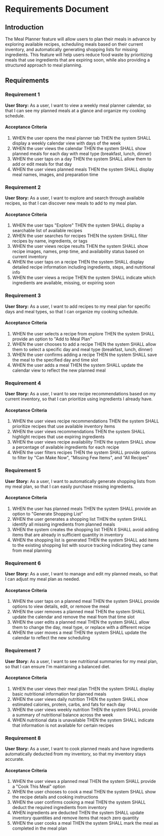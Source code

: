 # Requirements Document

## Introduction

The Meal Planner feature will allow users to plan their meals in advance by exploring available recipes, scheduling meals based on their current inventory, and automatically generating shopping lists for missing ingredients. This feature will help users reduce food waste by prioritizing meals that use ingredients that are expiring soon, while also providing a structured approach to meal planning.

## Requirements

### Requirement 1

**User Story:** As a user, I want to view a weekly meal planner calendar, so that I can see my planned meals at a glance and organize my cooking schedule.

#### Acceptance Criteria

1. WHEN the user opens the meal planner tab THEN the system SHALL display a weekly calendar view with days of the week
2. WHEN the user views the calendar THEN the system SHALL show planned meals for each day with meal type (breakfast, lunch, dinner)
3. WHEN the user taps on a day THEN the system SHALL allow them to add or edit meals for that day
4. WHEN the user views planned meals THEN the system SHALL display meal names, images, and preparation time

### Requirement 2

**User Story:** As a user, I want to explore and search through available recipes, so that I can discover new meals to add to my meal plan.

#### Acceptance Criteria

1. WHEN the user taps "Explore" THEN the system SHALL display a searchable list of available recipes
2. WHEN the user searches for recipes THEN the system SHALL filter recipes by name, ingredients, or tags
3. WHEN the user views recipe results THEN the system SHALL show recipe images, names, prep time, and availability status based on current inventory
4. WHEN the user taps on a recipe THEN the system SHALL display detailed recipe information including ingredients, steps, and nutritional info
5. WHEN the user views a recipe THEN the system SHALL indicate which ingredients are available, missing, or expiring soon

### Requirement 3

**User Story:** As a user, I want to add recipes to my meal plan for specific days and meal types, so that I can organize my cooking schedule.

#### Acceptance Criteria

1. WHEN the user selects a recipe from explore THEN the system SHALL provide an option to "Add to Meal Plan"
2. WHEN the user chooses to add a recipe THEN the system SHALL allow them to select a specific day and meal type (breakfast, lunch, dinner)
3. WHEN the user confirms adding a recipe THEN the system SHALL save the meal to the specified day and time slot
4. WHEN the user adds a meal THEN the system SHALL update the calendar view to reflect the new planned meal

### Requirement 4

**User Story:** As a user, I want to see recipe recommendations based on my current inventory, so that I can prioritize using ingredients I already have.

#### Acceptance Criteria

1. WHEN the user views recipe recommendations THEN the system SHALL prioritize recipes that use available inventory items
2. WHEN the user views recommendations THEN the system SHALL highlight recipes that use expiring ingredients
3. WHEN the user views recipe availability THEN the system SHALL show a percentage of available ingredients for each recipe
4. WHEN the user filters recipes THEN the system SHALL provide options to filter by "Can Make Now", "Missing Few Items", and "All Recipes"

### Requirement 5

**User Story:** As a user, I want to automatically generate shopping lists from my meal plan, so that I can easily purchase missing ingredients.

#### Acceptance Criteria

1. WHEN the user has planned meals THEN the system SHALL provide an option to "Generate Shopping List"
2. WHEN the user generates a shopping list THEN the system SHALL identify all missing ingredients from planned meals
3. WHEN the system creates the shopping list THEN it SHALL avoid adding items that are already in sufficient quantity in inventory
4. WHEN the shopping list is generated THEN the system SHALL add items to the existing shopping list with source tracking indicating they came from meal planning

### Requirement 6

**User Story:** As a user, I want to manage and edit my planned meals, so that I can adjust my meal plan as needed.

#### Acceptance Criteria

1. WHEN the user taps on a planned meal THEN the system SHALL provide options to view details, edit, or remove the meal
2. WHEN the user removes a planned meal THEN the system SHALL update the calendar and remove the meal from that time slot
3. WHEN the user edits a planned meal THEN the system SHALL allow them to change the day, meal type, or replace with a different recipe
4. WHEN the user moves a meal THEN the system SHALL update the calendar to reflect the new scheduling

### Requirement 7

**User Story:** As a user, I want to see nutritional summaries for my meal plan, so that I can ensure I'm maintaining a balanced diet.

#### Acceptance Criteria

1. WHEN the user views their meal plan THEN the system SHALL display basic nutritional information for planned meals
2. WHEN the user views daily nutrition THEN the system SHALL show estimated calories, protein, carbs, and fats for each day
3. WHEN the user views weekly nutrition THEN the system SHALL provide a summary of nutritional balance across the week
4. WHEN nutritional data is unavailable THEN the system SHALL indicate that information is not available for certain recipes

### Requirement 8

**User Story:** As a user, I want to cook planned meals and have ingredients automatically deducted from my inventory, so that my inventory stays accurate.

#### Acceptance Criteria

1. WHEN the user views a planned meal THEN the system SHALL provide a "Cook This Meal" option
2. WHEN the user chooses to cook a meal THEN the system SHALL show the recipe details and cooking instructions
3. WHEN the user confirms cooking a meal THEN the system SHALL deduct the required ingredients from inventory
4. WHEN ingredients are deducted THEN the system SHALL update inventory quantities and remove items that reach zero quantity
5. WHEN the user cooks a meal THEN the system SHALL mark the meal as completed in the meal plan